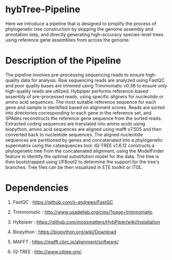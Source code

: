 # hybTree-Pipeline
Here we introduce a pipeline that is designed to simplify the process of phylogenetic tree construction by skipping the genome assembly and annotation step, and directly generating high-accuracy species-level trees using reference gene assemblies from across the genome.
# Description of the Pipeline
The pipeline involves pre-processing sequencing reads to ensure high-quality data for analysis. Raw sequencing reads are analyzed using FastQC and poor quality bases are trimmed using Trimmomatic v0.36 to ensure only high-quality reads are utilized. Hybpiper performs reference-based assembly of pre-processed reads, using specific aligners for nucleotide or amino acid sequences. The most suitable reference sequence for each gene and sample is identified based on alignment scores. Reads are sorted into directories corresponding to each gene in the reference set, and SPAdes reconstructs the reference gene sequence from the sorted reads. Extracted coding sequences are translated into amino acids using biopython, amino acid sequences are aligned using mafft v7.505 and then converted back to nucleotide sequences. The aligned nucleotide sequences are partitioned by genes and concatenated into a phylogenetic supermatrix using the catsequences tool. IQ-TREE v1.6.12 constructs a phylogenetic tree from the concatenated alignment, using the ModelFinder feature to identify the optimal substitution model for the data. The tree is then bootstrapped using UFBoot2 to determine the support for the tree's branches. Tree files can be then visualized in ETE toolkit or iTOL.

# Dependencies
1. FastQC :
https://github.com/s-andrews/FastQC

2. Trimmomatic : 
http://www.usadellab.org/cms/?page=trimmomatic

3. Hybpiper :
https://github.com/mossmatters/HybPiper/wiki/Installation

4. Biopython :
https://biopython.org/wiki/Download

5. MAFFT :
https://mafft.cbrc.jp/alignment/software/

6. IQ-TREE :
http://www.iqtree.org/
